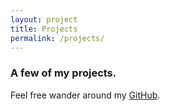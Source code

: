 ```yaml
---
layout: project
title: Projects
permalink: /projects/
---
```


### A few of my projects.


Feel free wander around my [GitHub](https://github.com/apocop/).
